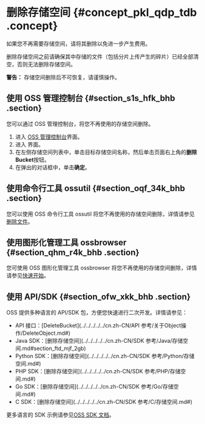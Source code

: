 # 删除存储空间 {#concept_pkl_qdp_tdb .concept}

如果您不再需要存储空间，请将其删除以免进一步产生费用。

删除存储空间之前请确保其中存储的文件（包括分片上传产生的碎片）已经全部清空，否则无法删除存储空间。

**警告：** 存储空间删除后不可恢复，请谨慎操作。

## 使用 OSS 管理控制台 {#section_s1s_hfk_bhb .section}

您可以通过 OSS 管理控制台，将您不再使用的存储空间删除。

1.  进入 [OSS 管理控制台](https://oss.console.aliyun.com/)界面。
2.  进入 界面。
3.  在左侧存储空间列表中，单击目标存储空间名称，然后单击页面右上角的**删除 Bucket**按钮。
4.  在弹出的对话框中，单击**确定**。

## 使用命令行工具 ossutil {#section_oqf_34k_bhb .section}

您可以使用 OSS 命令行工具 ossutil 将您不再使用的存储空间删除，详情请参见[删除文件](../../../../../cn.zh-CN/常用工具/命令行工具ossutil/有关Object的命令.md#section_vj5_rqm_xgb)。

## 使用图形化管理工具 ossbrowser {#section_qhm_r4k_bhb .section}

您可使用 OSS 图形化管理工具 ossbrowser 将您不再使用的存储空间删除，详情请参见[快速开始](../../../../../cn.zh-CN/常用工具/图形化管理工具ossbrowser/快速开始.md#)。

## 使用 API/SDK {#section_ofw_xkk_bhb .section}

OSS 提供多种语言的 API/SDK 包，方便您快速进行二次开发。详情请参见：

-   API 接口：[DeleteBucket](../../../../../cn.zh-CN/API 参考/关于Object操作/DeleteObject.md#)
-   Java SDK：[删除存储空间](../../../../../cn.zh-CN/SDK 参考/Java/存储空间.md#section_ftd_mjf_2gb)
-   Python SDK：[删除存储空间](../../../../../cn.zh-CN/SDK 参考/Python/存储空间.md#)
-   PHP SDK：[删除存储空间](../../../../../cn.zh-CN/SDK 参考/PHP/存储空间.md#)
-   Go SDK：[删除存储空间](../../../../../cn.zh-CN/SDK 参考/Go/存储空间.md#)
-   C SDK：[删除存储空间](../../../../../cn.zh-CN/SDK 参考/C/存储空间.md#)

更多语言的 SDK 示例请参见[OSS SDK 文档](https://help.aliyun.com/document_detail/52834.html#concept-dcn-tp1-kfb)。

